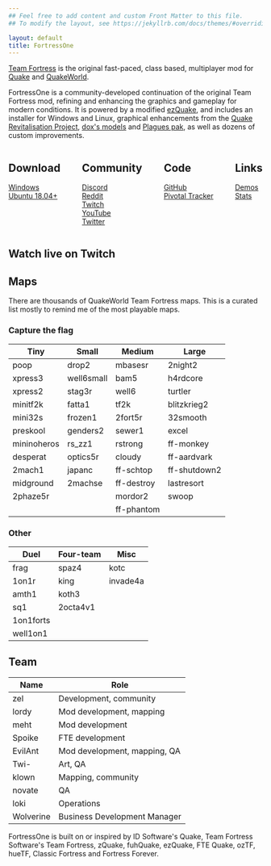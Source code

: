 ```yaml
---
## Feel free to add content and custom Front Matter to this file.
## To modify the layout, see https://jekyllrb.com/docs/themes/#overriding-theme-defaults

layout: default
title: FortressOne
---
```


[Team Fortress][] is the original fast-paced, class based, multiplayer mod for [Quake][] and [QuakeWorld][].

FortressOne is a community-developed continuation of the original Team Fortress
mod, refining and enhancing the graphics and gameplay for modern conditions.
It is powered by a modified [ezQuake][], and includes an installer for Windows
and Linux, graphical enhancements from the [Quake Revitalisation Project][],
[dox's models][] and [Plagues pak][], as well as dozens of custom improvements.


<div style="display: flex; justify-content: space-between;">
  <div markdown="1">

## Download

[Windows](https://github.com/FortressOne/windows-installer/releases/latest)<br>
[Ubuntu 18.04+](https://github.com/FortressOne/linux-installer/releases/latest)

  </div>
  <div markdown="1">

## Community

[Discord](https://discord.fortressone.org)<br>
[Reddit](https://www.reddit.com/r/FortressOne)<br>
[Twitch](https://www.twitch.tv/fortressone)<br>
[YouTube](https://www.youtube.com/channel/UCgYzKaEyTNoVfRLwlpfKzFQ)<br>
[Twitter](https://twitter.com/fortress_one)

  </div>
  <div markdown="1">

## Code

[GitHub](https://github.com/FortressOne)<br>
[Pivotal Tracker](https://www.pivotaltracker.com/n/projects/2176336)

  </div>
  <div markdown="1">

## Links

[Demos](https://demos.fortressone.org)<br>
[Stats](http://fortressone-stats.s3-website-ap-southeast-2.amazonaws.com/)

  </div>
</div>


## Watch live on Twitch

<div id="twitch-player"></div>

<script src= "https://player.twitch.tv/js/embed/v1.js"></script>

<script type="text/javascript">
  var options = {
    width: 854,
    height: 480,
    channel: "fortressone",
  };
  var player = new Twitch.Player("twitch-player", options);
  player.setVolume(0.5);
</script>



## Maps

There are thousands of QuakeWorld Team Fortress maps. This is a curated list
mostly to remind me of the most playable maps.

### Capture the flag

| Tiny        | Small      | Medium     | Large        |
| ---         | ---        | ---        | ---          |
| poop        | drop2      | mbasesr    | 2night2      |
| xpress3     | well6small | bam5       | h4rdcore     |
| xpress2     | stag3r     | well6      | turtler      |
| minitf2k    | fatta1     | tf2k       | blitzkrieg2  |
| mini32s     | frozen1    | 2fort5r    | 32smooth     |
| preskool    | genders2   | sewer1     | excel        |
| mininoheros | rs\_zz1    | rstrong    | ff-monkey    |
| desperat    | optics5r   | cloudy     | ff-aardvark  |
| 2mach1      | japanc     | ff-schtop  | ff-shutdown2 |
| midground   | 2machse    | ff-destroy | lastresort   |
| 2phaze5r    |            | mordor2    | swoop        |
|             |            | ff-phantom ||


### Other

| Duel      | Four-team | Misc     |
| ---       | ---       | ---      |
| frag      | spaz4     | kotc     |
| 1on1r     | king      | invade4a |
| amth1     | koth3     |          |
| sq1       | 2octa4v1  |          |
| 1on1forts |           |          |
| well1on1  |           |          |


## Team

| Name      | Role                         |
|-----------|------------------------------|
| zel       | Development, community       |
| lordy     | Mod development, mapping     |
| meht      | Mod development              |
| Spoike    | FTE development              |
| EvilAnt   | Mod development, mapping, QA |
| Twi-      | Art, QA                      |
| klown     | Mapping, community           |
| novate    | QA                           |
| loki      | Operations                   |
| Wolverine | Business Development Manager |

FortressOne is built on or inspired by ID Software's Quake, Team Fortress
Software's Team Fortress, zQuake, fuhQuake, ezQuake, FTE Quake, ozTF, hueTF,
Classic Fortress and Fortress Forever.


[Quake]:                             https://www.idsoftware.com/en-gb##section-games
[QuakeWorld]:                        https://www.idsoftware.com/en-gb##section-games
[Team Fortress]:                     https://web.archive.org/web/20131005123834/http://www.planetfortress.com/teamfortress/
[ezQuake]:                           https://ezquake.github.io/
[Quake Revitalisation Project]:      https://qrp.quakeone.com/
[dox's models]:                      https://www.quaddicted.com/webarchive/www.planetfortress.com/tfdone_easy/dox/index.html
[Plagues pak]:                       http://members.optusnet.com.au/~plaguespak/
[FortressOne for Windows installer]: https://github.com/FortressOne/windows-installer/releases/latest
[FortressOne for Linux installer]:   https://github.com/FortressOne/linux-installer/releases/latest
[raise an issue]:                    https://github.com/FortressOne/linux-installer/issues/new
[FortressOne Server for Linux]:      https://github.com/FortressOne/linux-server-installer/releases/latest
[FortressOne mod]:                   https://github.com/FortressOne/server-qwprogs
[FortressOne Discord]:               https://discord.fortressone.org
[MegaTF]:                            https://github.com/alissa0/MegaTFCE
[QWTF NA Discord]:                   http://discord.megateamfortress.com
[hueTF]:                             https://github.com/gmtandi/huetf
[Quadclub Brasil Discord]:           https://discord.gg/Ew3NY2Z
[TF2003]:                            https://github.com/angeld29/TF2003-qvm
[QWTF.RU Discord]:                   https://discord.gg/FVuG7br
[Classic Fortress]:                  http://classicfortress.net/
